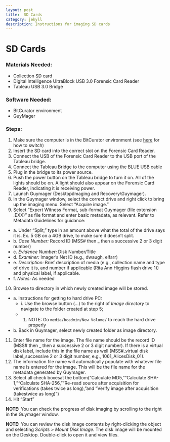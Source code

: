 ```yaml
---
layout: post
title:  SD Cards
category: jekyll 
description: Instructions for imaging SD cards
---
```


# SD Cards

### Materials Needed:
- Collection SD card
- Digital Intelligence UltraBlock USB 3.0 Forensic Card Reader
- Tableau USB 3.0 Bridge

### Software Needed:
- BitCurator environment
- GuyMager

### Steps:
1. Make sure the computer is in the BitCurator environment (see [here](https://bedwards254.github.io/testBDBC/jekyll/2019/01/22/BC-Windows-Switch.html) for how to switch)
2. Insert the SD card into the correct slot on the Forensic Card Reader. 
3. Connect the USB of the Forensic Card Reader to the USB port of the Tableau bridge. 
4. Connect the Tableau Bridge to the computer using the <span class="blue">BLUE</span> USB cable 
5. Plug in the bridge to its power source. 
6. Push the power button on the Tableau bridge to turn it on. All of the lights should be on. A light should also appear on the Forensic Card Reader, indicating it is receiving power. 
7. Launch Guymager (Desktop\Imaging and Recovery\Guymager).
8. In the Guymager window, select the correct drive and right click to bring up the imaging menu. Select “Acquire image.”
9. Select “Expert Witness Format, sub-format Guymager (file extension .EXX)” as file format and enter basic metadata, as relevant. 
Refer to Metadata Guidelines for guidance:
- a. Under “Split,” type in an amount above what the total of the drive says it is. Ex. 5 GB on a 4GB drive, to make sure it doesn’t split.
- b. *Case Number:* Record ID (MSS# then _ then a successive 2 or 3 digit number)
- c. *Evidence Number:* Disk Number/Title
- d. *Examiner:* Imager’s Net ID (e.g., dwaugh, elfarr)
- e. *Description:* Brief description of media (e.g., collection name and type of drive it is, and number if applicable (Rita Ann Higgins flash drive 1)) and physical label, if applicable.
- f. *Notes:* As needed

10. Browse to directory in which newly created image will be stored.
- a. Instructions for getting to hard drive PC:
    * i. Use the browse button (...) to the right of *Image directory* to navigate to the folder created at step 5;
    * 1. NOTE: Go ```media/bcadmin/New Volume/``` to reach the hard drive properly
- b. Back in Guymager, select newly created folder as image directory.

11. Enter file name for the image. The file name should be the record ID (MSS# then _ then a successive 2 or 3 digit number). If there is a virtual disk label, include this in the file name as well (MSS#_virtual disk label_successive 2 or 3 digit number, e.g., 1061_AlicesDisk_01).
12. The information file name will automatically populate with whatever file name is entered for the image. This will be the file name for the metadata generated by Guymager.
13. Select all check boxesat the bottom(“Calculate MD5,”“Calculate SHA-1,”“Calculate SHA-256,”“Re-read source after acquisition for verifications (takes twice as long),”and “Verify image after acquisition (takestwice as long)”)
14. Hit “Start”

**NOTE:** You can check the progress of disk imaging by scrolling to the right in the Guymager window.

**NOTE:** You can review the disk image contents by right-clicking the object and selecting *Scripts > Mount Disk Image*. The disk image will be mounted on the Desktop. Double-click to open it and view files.
